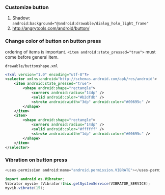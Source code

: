 ### Customize button
1. Shadow: `android:background="@android:drawable/dialog_holo_light_frame"`
2. http://angrytools.com/android/button/
	
### Change color of button on button press
ordering of items is important. `<item android:state_pressed="true">` must come before general item.

`drawable/buttonshape.xml`
```xml
<?xml version="1.0" encoding="utf-8"?>
<selector xmlns:android="http://schemas.android.com/apk/res/android">
	<item android:state_pressed="true">
		<shape android:shape="rectangle">
			<corners android:radius="14dp" />
			<solid android:color="#b2dfdb" />
			<stroke android:width="3dp" android:color="#00695c" />
		</shape>
	</item>
	<item>
		<shape android:shape="rectangle">
			<corners android:radius="14dp" />
			<solid android:color="#ffffff" />
			<stroke android:width="1dp" android:color="#00695c" />
		</shape>
	</item>
</selector>
```
### Vibration on button press
```java
<uses-permission android:name="android.permission.VIBRATE"></uses-permission>
```
```java
import android.os.Vibrator;
Vibrator myvib= (Vibrator)this.getSystemService(VIBRATOR_SERVICE);
myvib.vibrate(15);
```
